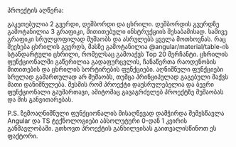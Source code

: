 პროექტის აღწერა: 

გაკეთებულია 2 გვერდი, დეშბორდი და ცხრილი. დეშბორდის გვერდზე გამოტანილია 3 გრაფიკი, მითითებული ინსტრუქციის შესაბამისად. სამივე გრაფიკი სრულყოფილად მუშაობს და ასრულებს ყველა მოთხოვნას. რაც შეეხება ცხრილის გვერდს, მასზე გამოტანილია @angular/material/table-ის სტანდარტული ცხრილი, რომელსაც გამოაქვს Top 20 მერჩანტი. ცხრილის ფუნქციონალში გაწერილია გადაფურცვლის, ჩანაწერთა რაოდენობის მითითების და ცხრილის სორტირების ფუნქციები. აღნიშნული ფუნქციები სრულად გამართულად არ მუშაობს, თუმცა პრინციპულად გაგებული მაქვს მათი დანიშნულება. მესმის რომ პროექტი დაუსრულებელია და ბევრი ფუნქციონალი გაუმართავი, ამიტომაც გავაგრძელებ პროექტზე მუშაობას და მის განვითარებას. 

 P.S. ზემოაღნიშნული ფუნქციონალის მისაღწევად დამჭირდა შემესწავლა Angular და TS ტექნოლოგიები აბსოლუტური 0-დან 1 კვირის განმავლობაში. გთხოვთ პროექტის განხილვისას გაითვალისწინოთ ეს ფაქტორი. 

